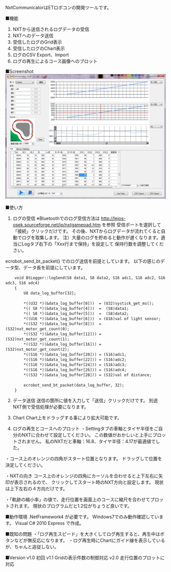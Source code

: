 NxtCommunicatorはETロボコンの開発ツールです。

■機能
1. NXTから送信されるログデータの受信
2. NXTへのデータ送信
3. 受信したログのGrid表示
4. 受信したログのChart表示
5. ログのCSV Export、Import
6. ログの再生によるコース画像へのプロット

■Screenshot
![screenshot](/readme-image/screen-shot.png)

■使い方
1. ログの受信
  ※Bluetoothでのログ受信方法は http://lejos-osek.sourceforge.net/jp/nxtgamepad.htm を参照
  受信ポートを選択して「接続」クリックだけです。
  その後、NXTからログデータが流れてくると自動でログを取集します。
  注）大量のログを貯めると動作が遅くなります。適当にLogタブ右下の「Xxx行まで保持」を設定して
      保持行数を調整してください。

  ecrobot_send_bt_packet() でのログ送信を前提としています。
  以下の感じのデータ型、データ長を前提にしています。
  
        void BtLogger::logSend(S8 data1, S8 data2, S16 adc1, S16 adc2, S16 adc3, S16 adc4)
        {
            U8 data_log_buffer[32];

            *((U32 *)(&data_log_buffer[0]))  = (U32)systick_get_ms();
            *(( S8 *)(&data_log_buffer[4]))  =  (S8)data1;
            *(( S8 *)(&data_log_buffer[5]))  =  (S8)data2;
            *((U16 *)(&data_log_buffer[6]))  = (U16)val of light sensor;
            *((S32 *)(&data_log_buffer[8]))  = (S32)nxt_motor_get_count(0);
            *((S32 *)(&data_log_buffer[12])) = (S32)nxt_motor_get_count(1);
            *((S32 *)(&data_log_buffer[16])) = (S32)nxt_motor_get_count(2);
            *((S16 *)(&data_log_buffer[20])) = (S16)adc1;
            *((S16 *)(&data_log_buffer[22])) = (S16)adc2;
            *((S16 *)(&data_log_buffer[24])) = (S16)adc3;
            *((S16 *)(&data_log_buffer[26])) = (S16)adc4;
            *((S32 *)(&data_log_buffer[28])) = (S32)val of distance;
            
            ecrobot_send_bt_packet(data_log_buffer, 32);
        }
  

2. データ送信
  送信の箇所に値を入力して「送信」クリックだけです。
  別途NXT側で受信処理が必要になります。
  

3. Chart
  Chart上をドラッグする事により拡大可能です。

4. ログの再生とコースへのプロット
  ・Settingタブの車軸とタイヤ半径をご自分のNXTに合わせて設定してください。
      この数値がおかしいと上手にプロットされません。
      私のNXTだと車軸：16.8、タイヤ半径：4.17が最適値でした。
  
  ・コース上のオレンジの四角がスタート位置となります。
      ドラッグして位置を決定してください。
  
  ・NXTの向き
      コース上のオレンジの四角にカーソルを合わせると上下左右に矢印が表示されるので、
      クリックしてスタート時のNXT方向と設定します。
      現状は上下左右の４方向だけです。
  
  ・「軌跡の縮小率」の値で、走行位置を画面上のコースに縮尺を合わせてプロットされます。
      現状のプログラムだと1.2位がちょうど良いです。

■動作環境
  .NetFramework4 が必要です。
  Windows7でのみ動作確認しています。
  Visual C# 2010 Express で作成。

■既知の問題
・「ログ再生スピード」を大きくしてログ再生すると、再生中はボタンなどが無反応になります。
・ログ再生時にChartにガイド線を表示しているが、ちゃんと追従しない。

■Version
v1.0 初回
v1.1 Gridの表示件数の制御対応
v2.0 走行位置のプロットに対応
